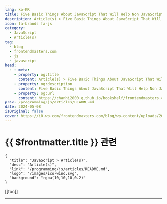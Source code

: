 ```yaml
---
lang: ko-KR
title: Five Basic Things About JavaScript That Will Help Non JavaScript-Focused Web Designers
description: Article(s) > Five Basic Things About JavaScript That Will Help Non JavaScript-Focused Web Designers
icon: fa-brands fa-js
category: 
  - JavaScript
  - Article(s)
tag: 
  - blog
  - frontendmasters.com
  - js
  - javascript
head:
  - - meta:
    - property: og:title
      content: Article(s) > Five Basic Things About JavaScript That Will Help Non JavaScript-Focused Web Designers
    - property: og:description
      content: Five Basic Things About JavaScript That Will Help Non JavaScript-Focused Web Designers
    - property: og:url
      content: https://chanhi2000.github.io/bookshelf/frontendmasters.com/5-things-designers-can-do-with-javascript.html
prev: /programming/js/articles/README.md
date: 2024-05-08
isOriginal: false
cover: https://i0.wp.com/frontendmasters.com/blog/wp-content/uploads/2024/05/designer-thumb.jpg?w=1000&ssl=1
---
```


# {{ $frontmatter.title }} 관련

```component VPCard
{
  "title": "JavaScript > Article(s)",
  "desc": "Article(s)",
  "link": "/programming/js/articles/README.md",
  "logo": "/images/ico-wind.svg",
  "background": "rgba(10,10,10,0.2)"
}
```

[[toc]]

---

<SiteInfo
  name="Five Basic Things About JavaScript That Will Help Non JavaScript-Focused Web Designers"
  desc="Let's say you don't know JavaScript. You're a web designer and you're focused largely on UI and UX. Let's look at some things you could learn in a day that will give you that bang for the buck."
  url="https://frontendmasters.com/news/5-things-designers-can-do-with-javascript/"
  logo="https://frontendmasters.com/favicon.ico"
  preview="https://i0.wp.com/frontendmasters.com/blog/wp-content/uploads/2024/05/designer-thumb.jpg?w=1000&ssl=1"/>

<!-- TODO: 작성 -->
